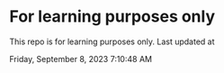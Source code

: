 # For learning purposes only
This repo is for learning purposes only.
Last updated at

Friday, September 8, 2023 7:10:48 AM

